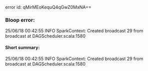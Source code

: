 error id: qMirMEoKequQ4qGwZ0MxNA==
### Bloop error:

25/06/18 00:42:55 INFO SparkContext: Created broadcast 29 from broadcast at DAGScheduler.scala:1580
#### Short summary: 

25/06/18 00:42:55 INFO SparkContext: Created broadcast 29 from broadcast at DAGScheduler.scala:1580